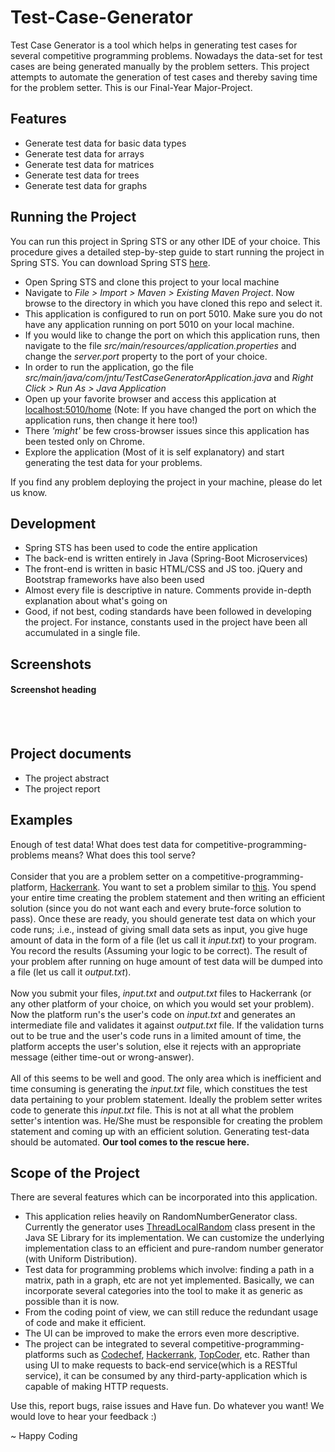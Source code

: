 # Test-Case-Generator
Test Case Generator is a tool which helps in generating test cases for several competitive programming problems. Nowadays the data-set for test cases are being generated manually by the problem setters. This project attempts to automate the generation of test cases and thereby saving time for the problem setter. This is our Final-Year Major-Project.

<h2>Features</h2>
<ul>
  <li>Generate test data for basic data types</li>
  <li>Generate test data for arrays</li>
  <li>Generate test data for matrices</li>
  <li>Generate test data for trees</li>
  <li>Generate test data for graphs</li>
</ul>

<h2>Running the Project</h2>

You can run this project in Spring STS or any other IDE of your choice. This procedure gives a detailed step-by-step guide to start running the project in Spring STS. You can download Spring STS <a href="https://spring.io/tools/sts/all">here</a>.

<ul>
  <li>Open Spring STS and clone this project to your local machine</li>
  <li>Navigate to <i>File > Import > Maven > Existing Maven Project</i>. Now browse to the directory in which you have cloned this repo and select it.</li>
  <li>This application is configured to run on port 5010. Make sure you do not have any application running on port 5010 on your local machine.</li>
  <li>If you would like to change the port on which this application runs, then navigate to the file <i>src/main/resources/application.properties</i> and change the <i>server.port</i> property to the port of your choice.</li>
  <li>In order to run the application, go the file <i>src/main/java/com/jntu/TestCaseGeneratorApplication.java</i> and <i>Right Click > Run As > Java Application</i></li>
  <li>Open up your favorite browser and access this application at <a href="http://localhost:5010/home">localhost:5010/home</a> (Note: If you have changed the port on which the application runs, then change it here too!)</li>
  <li>There <i>'might'</i> be few cross-browser issues since this application has been tested only on Chrome.</li>
  <li>Explore the application (Most of it is self explanatory) and start generating the test data for your problems.</li>
</ul>

If you find any problem deploying the project in your machine, please do let us know.

<h2>Development</h2>
<ul>
  <li>Spring STS has been used to code the entire application</li>
  <li>The back-end is written entirely in Java (Spring-Boot Microservices)</li>
  <li>The front-end is written in basic HTML/CSS and JS too. jQuery and Bootstrap frameworks have also been used</li>
  <li>Almost every file is descriptive in nature. Comments provide in-depth explanation about what's going on</li>
  <li>Good, if not best, coding standards have been followed in developing the project. For instance, constants used in the project have been all accumulated in a single file.</li>
</ul>

<h2>Screenshots</h2>

<h4>Screenshot heading</h4>
<!--<img src="screenshots/login_page.png" />-->
<br/><br/>

<h2>Project documents</h2>
<ul>
  <li>The project abstract</li>
  <li>The project report</li>
</ul>

<h2>Examples</h2>

Enough of test data! What does test data for competitive-programming-problems means? What does this tool serve?
<br/><br/>
Consider that you are a problem setter on a competitive-programming-platform, <a href="hackerrank.com">Hackerrank</a>.
You want to set a problem similar to <a href="https://www.hackerrank.com/challenges/reduced-string">this</a>.
You spend your entire time creating the problem statement and then writing an efficient solution (since you do not want each and every brute-force solution to pass). Once these are ready, you should generate test data on which your code runs; .i.e., instead of giving small data sets as input, you give huge amount of data in the form of a file (let us call it <i>input.txt</i>) to your program. You record the results (Assuming your logic to be correct).
The result of your problem after running on huge amount of test data will be dumped into a file (let us call it <i>output.txt</i>).
<br/><br/>
Now you submit your files, <i>input.txt</i> and <i>output.txt</i> files to Hackerrank (or any other platform of your choice, on which you would set your problem). Now the platform run's the user's code on <i>input.txt</i> and generates an intermediate file and validates it against <i>output.txt</i> file. If the validation turns out to be true and the user's code runs in a limited amount of time, the platform accepts the user's solution, else it rejects with an appropriate message (either time-out or wrong-answer).
<br/><br/>
All of this seems to be well and good. The only area which is inefficient and time consuming is generating the <i>input.txt</i> file, which constitues the test data pertaining to your problem statement. Ideally the problem setter writes code to generate this <i>input.txt</i> file. This is not at all what the problem setter's intention was. He/She must be responsible for creating the problem statement and coming up with an efficient solution. Generating test-data should be automated. <b>Our tool comes to the rescue here.</b>

<h2>Scope of the Project</h2>
There are several features which can be incorporated into this application.
<ul>
  <li>This application relies heavily on RandomNumberGenerator class. Currently the generator uses <a href="https://docs.oracle.com/javase/7/docs/api/java/util/concurrent/ThreadLocalRandom.html">ThreadLocalRandom</a> class present in the Java SE Library for its implementation. We can customize the underlying implementation class to an efficient and pure-random number generator (with Uniform Distribution).</li>
  <li>Test data for programming problems which involve: finding a path in a matrix, path in a graph, etc are not yet implemented. Basically, we can incorporate several categories into the tool to make it as generic as possible than it is now.</li>
  <li>From the coding point of view, we can still reduce the redundant usage of code and make it efficient.</li>
  <li>The UI can be improved to make the errors even more descriptive.</li>
  <li>The project can be integrated to several competitive-programming-platforms such as <a href="codechef.com">Codechef</a>, <a href="hackerrank.com">Hackerrank</a>, <a href="topcoder.com">TopCoder</a>, etc. Rather than using UI to make requests to back-end service(which is a RESTful service), it can be consumed by any third-party-application which is capable of making HTTP requests.</li>
</ul>

Use this, report bugs, raise issues and Have fun. Do whatever you want! We would love to hear your feedback :)

~ Happy Coding
